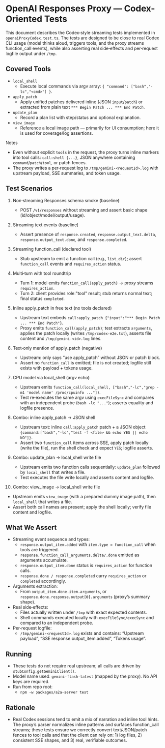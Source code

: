 # OpenAI Responses Proxy — Codex-Oriented Tests

This document describes the Codex‑style streaming tests implemented in `openaiProxyCodex.test.ts`. The tests are designed to be close to real Codex CLI usage (model thinks aloud, triggers tools, and the proxy streams function_call events), while also asserting real side‑effects and per‑request logfile output under `/tmp`.

## Covered Tools

- `local_shell`
  - Execute local commands via argv array: `{ "command": ["bash","-lc","<cmd>"] }`.
- `apply_patch`
  - Apply unified patches delivered inline (JSON `input`/`patch`) or extracted from plain text `*** Begin Patch ... *** End Patch`.
- `update_plan`
  - Record a plan list with step/status and optional explanation.
- `view_image`
  - Reference a local image path — primarily for UI consumption; here it is used for coverage/log assertions.

Notes
- Even without explicit `tools` in the request, the proxy turns inline markers into tool calls: `call:shell {...}`, JSON anywhere containing `command`/`patch`/`tool`, or patch fences.
- The proxy writes a per‑request log to `/tmp/gemini-<requestId>.log` with upstream payload, SSE summaries, and token usage.

## Test Scenarios

1. Non‑streaming Responses schema smoke (baseline)
   - POST `/v1/responses` without streaming and assert basic shape (id/object/model/output/usage).

2. Streaming text events (baseline)
   - Assert presence of `response.created`, `response.output_text.delta`, `response.output_text.done`, and `response.completed`.

3. Streaming function_call (declared tool)
   - Stub upstream to emit a function call (e.g., `list_dir`); assert `function_call` events and `requires_action` status.

4. Multi‑turn with tool roundtrip
   - Turn 1: model emits `function_call(apply_patch)` → proxy streams `requires_action`.
   - Turn 2: client provides role:"tool" result; stub returns normal text; final status `completed`.

5. Inline apply_patch in free text (no tools declared)
   - Upstream text embeds `call:apply_patch {"input":"*** Begin Patch ... *** End Patch"}`.
   - Proxy emits `function_call(apply_patch)`; test extracts `arguments`, applies the patch locally (writes `/tmp/codex-e2e.txt`), asserts file content and `/tmp/gemini-<id>.log` lines.

6. Text‑only mention of apply_patch (negative)
   - Upstream: only says “use apply_patch” without JSON or patch block.
   - Assert no `function_call` is emitted; file is not created; logfile still exists with payload + tokens usage.

7. CPU model via local_shell (argv echo)
   - Upstream emits `function_call(local_shell, ["bash","-lc","grep -m1 'model name' /proc/cpuinfo ..."])`.
   - Test re‑executes the same argv using `execFileSync` and compares with an independent probe (`bash -lc "..."`); asserts equality and logfile presence.

8. Combo: inline apply_patch → JSON shell
   - Upstream text: inline `call:apply_patch` patch + a JSON object `{command:["bash","-lc","test -f <file> && echo YES || echo NO"]}`.
   - Assert two `function_call` items across SSE, apply patch locally (write the file), run the shell check and expect `YES`; logfile asserts.

9. Combo: update_plan → local_shell write file
   - Upstream emits two function calls sequentially: `update_plan` followed by `local_shell` that writes a file.
   - Test executes the file write locally and asserts content and logfile.

10. Combo: view_image → local_shell write file
   - Upstream emits `view_image` (with a prepared dummy image path), then `local_shell` that writes a file.
   - Assert both call names are present; apply the shell locally; verify file content and logfile.

## What We Assert

- Streaming event sequence and types:
  - `response.output_item.added` with `item.type = function_call` when tools are triggered.
  - `response.function_call_arguments.delta/.done` emitted as arguments accumulate.
  - `response.output_item.done` status is `requires_action` for function calls.
  - `response.done / response.completed` carry `requires_action` or `completed` accordingly.
- Arguments extraction:
  - From `output_item.done.item.arguments`, or `response.done.response.output[0].arguments` (proxy’s summary shape).
- Real side‑effects:
  - Files actually written under `/tmp` with exact expected contents.
  - Shell commands executed locally with `execFileSync/execSync` and compared to an independent probe.
- Per‑request logfile:
  - `/tmp/gemini-<requestId>.log` exists and contains: “Upstream payload”, “SSE response.output_item.added”, “Tokens usage”.

## Running

- These tests do not require real upstream; all calls are driven by `stubConfig.getGeminiClient()`.
- Model name used: `gemini-flash-latest` (mapped by the proxy). No API keys are required.
- Run from repo root:
  - `npm -w packages/a2a-server test`

## Rationale

- Real Codex sessions tend to emit a mix of narration and inline tool hints. The proxy’s parser normalizes inline patterns and surfaces function_call streams; these tests ensure we correctly convert text/JSON/patch fences to tool calls and that the client can rely on: 1) log files, 2) consistent SSE shapes, and 3) real, verifiable outcomes.
